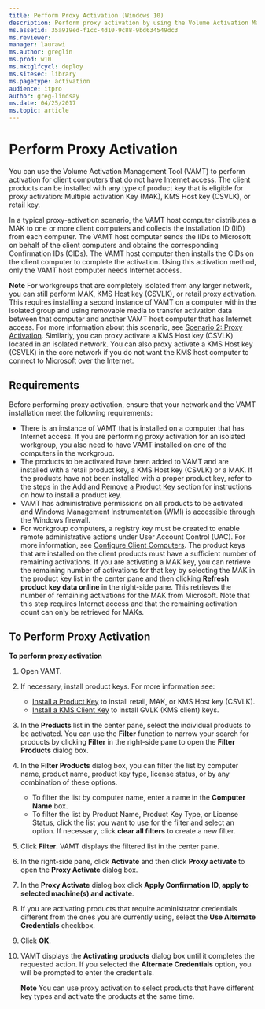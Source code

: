 ```yaml
---
title: Perform Proxy Activation (Windows 10)
description: Perform proxy activation by using the Volume Activation Management Tool (VAMT) to activate client computers that do not have Internet access.
ms.assetid: 35a919ed-f1cc-4d10-9c88-9bd634549dc3
ms.reviewer:
manager: laurawi
ms.author: greglin
ms.prod: w10
ms.mktglfcycl: deploy
ms.sitesec: library
ms.pagetype: activation
audience: itpro
author: greg-lindsay
ms.date: 04/25/2017
ms.topic: article
---
```


# Perform Proxy Activation

You can use the Volume Activation Management Tool (VAMT) to perform activation for client computers that do not have Internet access. The client products can be installed with any type of product key that is eligible for proxy activation: Multiple activation Key (MAK), KMS Host key (CSVLK), or retail key.

In a typical proxy-activation scenario, the VAMT host computer distributes a MAK to one or more client computers and collects the installation ID (IID) from each computer. The VAMT host computer sends the IIDs to Microsoft on behalf of the client computers and obtains the corresponding Confirmation IDs (CIDs). The VAMT host computer then installs the CIDs on the client computer to complete the activation. Using this activation method, only the VAMT host computer needs Internet access.

**Note**
For workgroups that are completely isolated from any larger network, you can still perform MAK, KMS Host key (CSVLK), or retail proxy activation. This requires installing a second instance of VAMT on a computer within the isolated group and using removable media to transfer activation data between that computer and another VAMT host computer that has Internet access. For more information about this scenario, see [Scenario 2: Proxy Activation](scenario-proxy-activation-vamt.md). Similarly, you can proxy activate a KMS Host key (CSVLK) located in an isolated network. You can also proxy activate a KMS Host key (CSVLK) in the core network if you do not want the KMS host computer to connect to Microsoft over the Internet.

## Requirements

Before performing proxy activation, ensure that your network and the VAMT installation meet the following requirements:
-   There is an instance of VAMT that is installed on a computer that has Internet access. If you are performing proxy activation for an isolated workgroup, you also need to have VAMT installed on one of the computers in the workgroup.
-   The products to be activated have been added to VAMT and are installed with a retail product key, a KMS Host key (CSVLK) or a MAK. If the products have not been installed with a proper product key, refer to the steps in the [Add and Remove a Product Key](add-remove-product-key-vamt.md) section for instructions on how to install a product key.
-   VAMT has administrative permissions on all products to be activated and Windows Management Instrumentation (WMI) is accessible through the Windows firewall.
-   For workgroup computers, a registry key must be created to enable remote administrative actions under User Account Control (UAC). For more information, see [Configure Client Computers](configure-client-computers-vamt.md).
The product keys that are installed on the client products must have a sufficient number of remaining activations. If you are activating a MAK key, you can retrieve the remaining number of activations for that key by selecting the MAK in the product key list in the center pane and then clicking **Refresh product key data online** in the right-side pane. This retrieves the number of remaining activations for the MAK from Microsoft. Note that this step requires Internet access and that the remaining activation count can only be retrieved for MAKs.

## To Perform Proxy Activation

**To perform proxy activation**

1.  Open VAMT.
2.  If necessary, install product keys. For more information see:
    -   [Install a Product Key](install-product-key-vamt.md) to install retail, MAK, or KMS Host key (CSVLK).
    -   [Install a KMS Client Key](install-kms-client-key-vamt.md) to install GVLK (KMS client) keys.
3.  In the **Products** list in the center pane, select the individual products to be activated. You can use the **Filter** function to narrow your search for products by clicking **Filter** in the right-side pane to open the **Filter Products** dialog box.
4.  In the **Filter Products** dialog box, you can filter the list by computer name, product name, product key type, license status, or by any combination of these options.
    -   To filter the list by computer name, enter a name in the **Computer Name** box.
    -   To filter the list by Product Name, Product Key Type, or License Status, click the list you want to use for the filter and select an option. If necessary, click **clear all filters** to create a new filter.
5.  Click **Filter**. VAMT displays the filtered list in the center pane.
6.  In the right-side pane, click **Activate** and then click **Proxy activate** to open the **Proxy Activate** dialog box.
7.  In the **Proxy Activate** dialog box click **Apply Confirmation ID, apply to selected machine(s) and activate**.
8.  If you are activating products that require administrator credentials different from the ones you are currently using, select the **Use Alternate Credentials** checkbox.
9.  Click **OK**.
10. VAMT displays the **Activating products** dialog box until it completes the requested action. If you selected the **Alternate Credentials** option, you will be prompted to enter the credentials.

    **Note**
    You can use proxy activation to select products that have different key types and activate the products at the same time.



